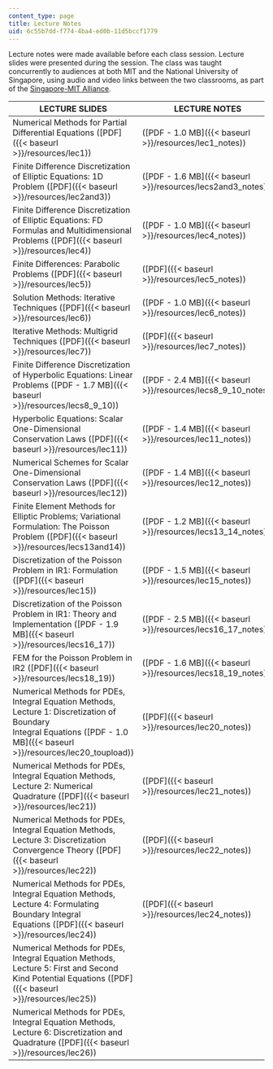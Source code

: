 ```yaml
---
content_type: page
title: Lecture Notes
uid: 6c55b7dd-f774-4ba4-ed0b-11d5bccf1779
---
```


Lecture notes were made available before each class session. Lecture slides were presented during the session. The class was taught concurrently to audiences at both MIT and the National University of Singapore, using audio and video links between the two classrooms, as part of the [Singapore-MIT Alliance](http://web.mit.edu/sma/).

| LECTURE SLIDES | LECTURE NOTES |
| --- | --- |
| Numerical Methods for Partial Differential Equations ([PDF]({{< baseurl >}}/resources/lec1)) | ([PDF - 1.0 MB]({{< baseurl >}}/resources/lec1_notes)) |
| Finite Difference Discretization of Elliptic Equations: 1D Problem ([PDF]({{< baseurl >}}/resources/lec2and3)) | ([PDF - 1.6 MB]({{< baseurl >}}/resources/lecs2and3_notes)) |
| Finite Difference Discretization of Elliptic Equations: FD Formulas and Multidimensional Problems ([PDF]({{< baseurl >}}/resources/lec4)) | ([PDF - 1.0 MB]({{< baseurl >}}/resources/lec4_notes)) |
| Finite Differences: Parabolic Problems ([PDF]({{< baseurl >}}/resources/lec5)) | ([PDF]({{< baseurl >}}/resources/lec5_notes)) |
| Solution Methods: Iterative Techniques ([PDF]({{< baseurl >}}/resources/lec6)) | ([PDF - 1.0 MB]({{< baseurl >}}/resources/lec6_notes)) |
| Iterative Methods: Multigrid Techniques ([PDF]({{< baseurl >}}/resources/lec7)) | ([PDF]({{< baseurl >}}/resources/lec7_notes)) |
| Finite Difference Discretization of Hyperbolic Equations: Linear Problems ([PDF - 1.7 MB]({{< baseurl >}}/resources/lecs8_9_10)) | ([PDF - 2.4 MB]({{< baseurl >}}/resources/lecs8_9_10_notes)) |
| Hyperbolic Equations: Scalar One-Dimensional Conservation Laws ([PDF]({{< baseurl >}}/resources/lec11)) | ([PDF - 1.4 MB]({{< baseurl >}}/resources/lec11_notes)) |
| Numerical Schemes for Scalar One-Dimensional Conservation Laws ([PDF]({{< baseurl >}}/resources/lec12)) | ([PDF - 1.4 MB]({{< baseurl >}}/resources/lec12_notes)) |
| Finite Element Methods for Elliptic Problems; Variational Formulation: The Poisson Problem ([PDF]({{< baseurl >}}/resources/lecs13and14)) | ([PDF - 1.2 MB]({{< baseurl >}}/resources/lecs13_14_notes)) |
| Discretization of the Poisson Problem in IR1: Formulation ([PDF]({{< baseurl >}}/resources/lec15)) | ([PDF - 1.5 MB]({{< baseurl >}}/resources/lec15_notes)) |
| Discretization of the Poisson Problem in IR1: Theory and Implementation ([PDF - 1.9 MB]({{< baseurl >}}/resources/lecs16_17)) | ([PDF - 2.5 MB]({{< baseurl >}}/resources/lecs16_17_notes)) |
| FEM for the Poisson Problem in IR2 ([PDF]({{< baseurl >}}/resources/lecs18_19)) | ([PDF - 1.6 MB]({{< baseurl >}}/resources/lecs18_19_notes)) |
| Numerical Methods for PDEs, Integral Equation Methods, Lecture 1: Discretization of Boundary Integral Equations ([PDF - 1.0 MB]({{< baseurl >}}/resources/lec20_toupload)) | ([PDF]({{< baseurl >}}/resources/lec20_notes)) |
| Numerical Methods for PDEs, Integral Equation Methods, Lecture 2: Numerical Quadrature ([PDF]({{< baseurl >}}/resources/lec21)) | ([PDF]({{< baseurl >}}/resources/lec21_notes)) |
| Numerical Methods for PDEs, Integral Equation Methods, Lecture 3: Discretization Convergence Theory ([PDF]({{< baseurl >}}/resources/lec22)) | ([PDF]({{< baseurl >}}/resources/lec22_notes)) |
| Numerical Methods for PDEs, Integral Equation Methods, Lecture 4: Formulating Boundary Integral Equations ([PDF]({{< baseurl >}}/resources/lec24)) | ([PDF]({{< baseurl >}}/resources/lec24_notes)) |
| Numerical Methods for PDEs, Integral Equation Methods, Lecture 5: First and Second Kind Potential Equations ([PDF]({{< baseurl >}}/resources/lec25)) | &nbsp; |
| Numerical Methods for PDEs, Integral Equation Methods, Lecture 6: Discretization and Quadrature ([PDF]({{< baseurl >}}/resources/lec26)) |